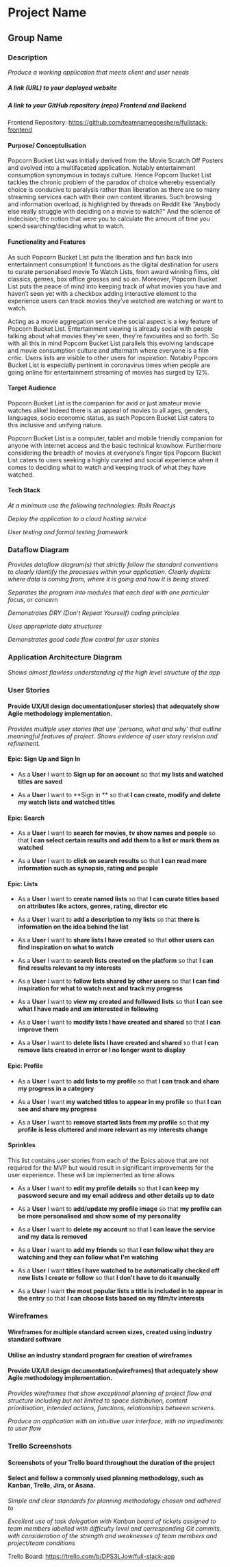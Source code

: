 # Project Name

## Group Name

### Description

*Produce a working application that meets client and user needs*

##### A link (URL) to your deployed website

##### A link to your GitHub repository (repo) Frontend and Backend

Frontend Repository: https://github.com/teamnamegoeshere/fullstack-frontend

#### Purpose/ Conceptulisation
Popcorn Bucket List was initially derived from the Movie Scratch Off Posters and evolved into a multifaceted application. Notably entertainment consumption synonymous in todays culture. Hence Popcorn Bucket List tackles the chronic problem of the paradox of choice whereby essentially choice is conducive to paralysis rather than liberation as there are so many streaming services each with their own content libraries. Such browsing and information overload, is highlighted by threads on Reddit like “Anybody else really struggle with deciding on a movie to watch?” And the science of indecision; the notion that were you to calculate the amount of time you spend searching/deciding what to watch. 

#### Functionality and Features
As such Popcorn Bucket List puts the liberation and fun back into entertainment consumption! It functions as the digital destination for users to curate personalised movie To Watch Lists, from award winning films, old classics, genres, box office grosses and so on. Moreover, Popcorn Bucket List puts the peace of mind into keeping track of what movies you have and haven’t seen yet with a checkbox adding interactive element to the experience users can track movies they’ve watched are watching or want to watch.

Acting as a movie aggregation service the social aspect is a key feature of Popcorn Bucket List. Entertainment viewing is already social with people talking about what movies they’ve seen, they’re favourites and so forth. So with all this in mind Popcorn Bucket List parallels this evolving landscape and movie consumption culture and aftermath where everyone is a film critic. Users lists are visible to other users for inspiration. Notably Popcorn Bucket List is especially pertinent in coronavirus times when people are going online for entertainment streaming of movies has surged by 12%.

#### Target Audience
Popcorn Bucket List is the companion for avid or just amateur movie watches alike! Indeed there is an appeal of movies to all ages, genders, languages, socio economic status, as such Popcorn Bucket List caters to this inclusive and unifying nature. 

Popcorn Bucket List is a computer, tablet and mobile friendly companion for anyone with internet access and the basic technical knowhow. Furthermore considering the breadth of movies at everyone’s finger tips Popcorn Bucket List caters to users seeking a highly curated and social experience when it comes to deciding what to watch and keeping track of what they have watched.

#### Tech Stack

*At a minimum use the following technologies:
Rails
React.js*

*Deploy the application to a cloud hosting service*

*User testing and formal testing framework*

### Dataflow Diagram
*Provides dataflow diagram(s) that strictly follow the standard conventions to clearly identify the processes within your application. Clearly depicts where data is coming from, where it is going and how it is being stored.*

*Separates the program into modules that each deal with one particular focus, or concern*

*Demonstrates DRY (Don’t Repeat Yourself) coding principles*

*Uses appropriate data structures*

*Demonstrates good code flow control for user stories*

### Application Architecture Diagram

*Shows almost flawless understanding of the high level structure of the app*

### User Stories

#### Provide UX/UI design documentation(user stories) that adequately show Agile methodology implementation.

*Provides multiple user stories that use ‘persona, what and why’ that outline  meaningful features of project. Shows evidence of user story revision  and refinement.*

#### Epic: Sign Up and Sign In
- As a **User** I want to **Sign up for an account** so that **my lists and watched titles are saved**

- As a **User** I want to **Sign in ** so that **I can create, modify and delete my watch lists and watched titles**


#### Epic: Search

- As a **User** I want to **search for movies, tv show names and people** so that **I can select certain results and add them to a list or mark them as watched**

- As a **User** I want to **click on search results** so that **I can read more information such as synopsis, rating and people**

#### Epic: Lists

- As a **User** I want to **create named lists** so that **I can curate titles based on attributes like actors, genres, rating, director etc**

- As a **User** I want to **add a description to my lists** so that **there is information on the idea behind the list**

- As a **User** I want to **share lists I have created** so that **other users can find inspiration on what to watch**

- As a **User** I want to **search lists created on the platform** so that **I can find results relevant to my interests**

- As a **User** I want to **follow lists shared by other users** so that **I can find inspiration for what to watch next and track my progress**

- As a **User** I want to **view my created and followed lists** so that **I can see what I have made and am interested in following**

- As a **User** I want to **modify lists I have created and shared** so that **I can improve them**

- As a **User** I want to **delete lists I have created and shared** so that **I can remove lists created in error or I no longer want to display**

#### Epic: Profile

- As a **User** I want to **add lists to my profile** so that **I can track and share my progress in a category**

- As a **User** I want **my watched titles to appear in my profile** so that **I can see and share my progress**

- As a **User** I want to **remove started lists from my profile** so that **my profile is less cluttered and more relevant as my interests change**

#### Sprinkles

This list contains user stories from each of the Epics above that are not required for the MVP but would result in significant improvements for the user experience. These will be implemented as time allows.

- As a **User** I want to **edit my profile details** so that **I can keep my password secure and my email address and other details up to date**

- As a **User** I want to **add/update my profile image** so that **my profile can be more personalised and show some of my personality**

- As a **User** I want to **delete my account** so that **I can leave the service and my data is removed**

- As a **User** I want to **add my friends** so that **I can follow what they are watching and they can follow what I'm watching**

- As a **User** I want **titles I have watched to be automatically checked off new lists I create or follow** so that **I don't have to do it manually**

- As a **User** I want **the most popular lists a title is included in to appear in the entry** so that **I can choose lists based on my film/tv interests**

### Wireframes

#### Wireframes for multiple standard screen sizes, created using industry standard software

#### Utilise an industry standard program for creation of wireframes

#### Provide UX/UI design documentation(wireframes) that adequately show Agile methodology implementation.

*Provides wireframes that show exceptional planning of project flow and structure including but not limited to space distribution, content  prioritisation, intended actions, functions, relationships between  screens.*

*Produce an application with an intuitive user interface, with no impediments to user flow*

### Trello Screenshots
#### Screenshots of your Trello board throughout the duration of the project

#### Select and follow a commonly used planning methodology, such as Kanban, Trello, Jira, or Asana.

*Simple and clear standards for planning methodology chosen and adhered to*

*Excellent use of task delegation with Kanban board of tickets assigned to team  members labelled with difficulty level and corresponding Git commits, with consideration of the strength and weaknesses of team members and project/team conditions*

Trello Board: https://trello.com/b/DPS3LJow/full-stack-app

